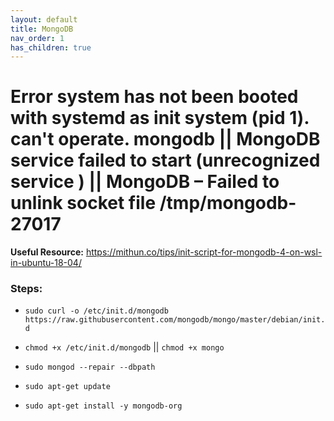 ```yaml
---
layout: default
title: MongoDB
nav_order: 1
has_children: true
---
```


# Error system has not been booted with systemd as init system (pid 1). can't operate. mongodb || MongoDB service failed to start (unrecognized service ) || MongoDB – Failed to unlink socket file /tmp/mongodb-27017

**Useful Resource:** https://mithun.co/tips/init-script-for-mongodb-4-on-wsl-in-ubuntu-18-04/

### Steps:

- `sudo curl -o /etc/init.d/mongodb https://raw.githubusercontent.com/mongodb/mongo/master/debian/init.d`

- `chmod +x /etc/init.d/mongodb` || `chmod +x mongo`

- `sudo mongod --repair --dbpath`

- `sudo apt-get update`

- `sudo apt-get install -y mongodb-org`